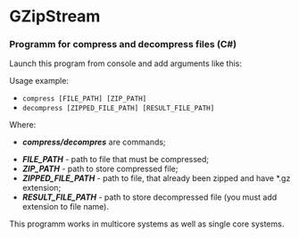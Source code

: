 # GZipStream
### Programm for compress and decompress files (C#)

Launch this program from console and add arguments like this:

Usage example: 
* <code>compress [FILE_PATH] [ZIP_PATH]</code>
* <code>decompress [ZIPPED_FILE_PATH] [RESULT_FILE_PATH]</code>


Where: <ul> <li> <b><i>compress/decompres</b></i> are commands; </li>
  <li> <b><i>FILE_PATH</b></i> - path to file that must be compressed; </li>
  <li> <b><i>ZIP_PATH</b></i> - path to store compressed file; </li>
  <li> <b><i>ZIPPED_FILE_PATH</b></i> - path to file, that already been zipped and have *.gz extension; </li>
  <li> <b><i>RESULT_FILE_PATH</b></i> - path to store decompressed file (you must add extension to file name).  </li>
</ul>

This programm works in multicore systems as well as single core systems.
